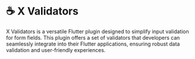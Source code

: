  # ☕ X Validators 

X Validators is a versatile Flutter plugin designed to simplify input validation for form fields. This plugin offers a set of validators that developers can seamlessly integrate into their Flutter applications, ensuring robust data validation and user-friendly experiences.
 
